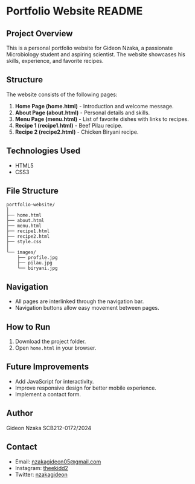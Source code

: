 # Portfolio Website README

## Project Overview
This is a personal portfolio website for Gideon Nzaka, a passionate Microbiology student and aspiring scientist. The website showcases his skills, experience, and favorite recipes.

## Structure
The website consists of the following pages:
1. **Home Page (home.html)** - Introduction and welcome message.
2. **About Page (about.html)** - Personal details and skills.
3. **Menu Page (menu.html)** - List of favorite dishes with links to recipes.
4. **Recipe 1 (recipe1.html)** - Beef Pilau recipe.
5. **Recipe 2 (recipe2.html)** - Chicken Biryani recipe.

## Technologies Used
- HTML5
- CSS3

## File Structure
```
portfolio-website/
│
├── home.html
├── about.html
├── menu.html
├── recipe1.html
├── recipe2.html
├── style.css
│
└── images/
    ├── profile.jpg
    ├── pilau.jpg
    └── biryani.jpg
```

## Navigation
- All pages are interlinked through the navigation bar.
- Navigation buttons allow easy movement between pages.

## How to Run
1. Download the project folder.
2. Open `home.html` in your browser.

## Future Improvements
- Add JavaScript for interactivity.
- Improve responsive design for better mobile experience.
- Implement a contact form.

## Author
Gideon Nzaka
SCB212-0172/2024
## Contact
- Email: nzakagideon05@gmail.com
- Instagram: [theekidd2](https://www.instagram.com/theekidd2)
- Twitter: [nzakagideon](https://x.com/nzakagideon)

